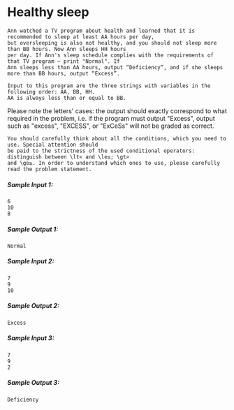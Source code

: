 # Healthy sleep


    Ann watched a TV program about health and learned that it is recommended to sleep at least AA hours per day,
    but oversleeping is also not healthy, and you should not sleep more than BB hours. Now Ann sleeps HH hours 
    per day. If Ann's sleep schedule complies with the requirements of that TV program – print "Normal". If 
    Ann sleeps less than AA hours, output “Deficiency”, and if she sleeps more than BB hours, output “Excess”.
>

    Input to this program are the three strings with variables in the following order: AA, BB, HH.
    AA is always less than or equal to BB.

>
  Please note the letters' cases: the output should exactly correspond to what required in the problem, i.e. if the program must output "Excess", output such as "excess", "EXCESS", or "ExCeSs" will not be graded as correct.

>
    You should carefully think about all the conditions, which you need to use. Special attention should
    be paid to the strictness of the used conditional operators: distinguish between \lt< and \le≤; \gt> 
    and \ge≥. In order to understand which ones to use, please carefully read the problem statement.

 #####  Sample Input 1:
>>
    6
    10
    8

#####   Sample Output 1:
>
    Normal

#####  Sample Input 2:
>
    7
    9
    10

#####    Sample Output 2:
>
    Excess

#####   Sample Input 3:
>
    7
    9
    2
#####    Sample Output 3:
>
    Deficiency
    